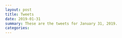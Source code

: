 ```yaml
---
layout: post
title: Tweets
date: 2019-01-31
summary: These are the tweets for January 31, 2019.
categories:
---
```


